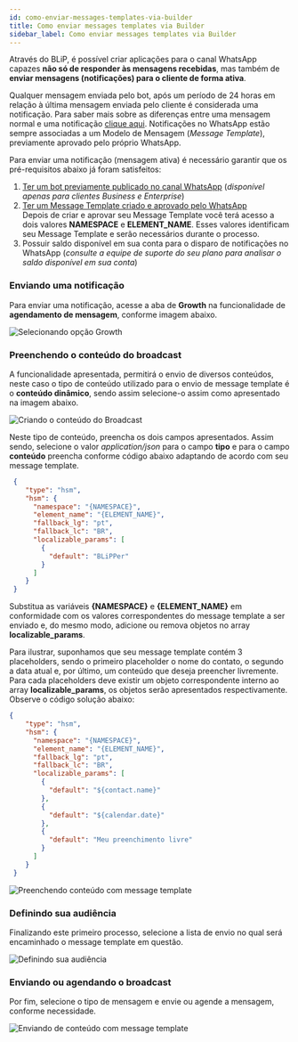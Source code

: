 ```yaml
---
id: como-enviar-messages-templates-via-builder
title: Como enviar messages templates via Builder
sidebar_label: Como enviar messages templates via Builder
---
```


Através do BLiP, é possível criar aplicações para o canal WhatsApp capazes **não só de responder às mensagens recebidas**, mas também de **enviar mensagens (notificações) para o cliente de forma ativa**.

Qualquer mensagem enviada pelo bot, após um período de 24 horas em relação à última mensagem enviada pelo cliente é considerada uma notificação. Para saber mais sobre as diferenças entre uma mensagem normal e uma notificação [clique aqui](https://help.blip.ai/docs/general/politica-de-violacao-mensagens/#mensagens-de-respostas). Notificações no WhatsApp estão sempre associadas a um Modelo de Mensagem (*Message Template*), previamente aprovado pelo próprio WhatsApp. 

Para enviar uma notificação (mensagem ativa) é necessário garantir que os pré-requisitos abaixo já foram satisfeitos:

1. [Ter um bot previamente publicado no canal WhatsApp](/docs/channels/whatsapp/publicando-bot-no-whatsapp) (*disponível apenas para clientes Business e Enterprise*)
2. [Ter um Message Template criado e aprovado pelo WhatsApp](/docs/channels/whatsapp/como-criar-aprovar-message-template)<br />
Depois de criar e aprovar seu Message Template você terá acesso a dois valores **NAMESPACE** e **ELEMENT_NAME**. Esses valores identificam seu Message Template e serão necessários durante o processo.
3. Possuir saldo disponível em sua conta para o disparo de notificações no WhatsApp (*consulte a equipe de suporte do seu plano para analisar o saldo disponível em sua conta*)

### Enviando uma notificação

Para enviar uma notificação, acesse a aba de **Growth** na funcionalidade de **agendamento de mensagem**, conforme imagem abaixo.

![Selecionando opção Growth](/img/channels/whatsapp/como-enviar-messages-templates-via-builder-1.png)

### Preenchendo o conteúdo do broadcast 

A funcionalidade apresentada, permitirá o envio de diversos conteúdos, neste caso o tipo de conteúdo utilizado para o envio de message template é o **conteúdo dinâmico**, sendo assim selecione-o assim como apresentado na imagem abaixo. 

![Criando o conteúdo do Broadcast](/img/channels/whatsapp/como-enviar-messages-templates-via-builder-2.png)

Neste tipo de conteúdo, preencha os dois campos apresentados. Assim sendo, selecione o valor *application/json* para o campo **tipo** e para o campo **conteúdo** preencha conforme código abaixo adaptando de acordo com seu message template.

```json
 {
    "type": "hsm",
    "hsm": {
      "namespace": "{NAMESPACE}",
      "element_name": "{ELEMENT_NAME}",
      "fallback_lg": "pt",
      "fallback_lc": "BR",
      "localizable_params": [
        {
          "default": "BLiPPer"
        }
      ]
    }
 }
```


Substitua as variáveis **{NAMESPACE}** e **{ELEMENT_NAME}** em conformidade com os valores correspondentes do message template a ser enviado e, do mesmo modo, adicione ou remova objetos no array **localizable_params**.

Para ilustrar, suponhamos que seu message template contém 3 placeholders, sendo o primeiro placeholder o nome do contato, o segundo a data atual e, por último, um conteúdo que deseja preencher livremente. Para cada placeholders deve existir um objeto correspondente interno ao array **localizable_params**, os objetos serão apresentados respectivamente. Observe o código solução abaixo:

```json
{
    "type": "hsm",
    "hsm": {
      "namespace": "{NAMESPACE}",
      "element_name": "{ELEMENT_NAME}",
      "fallback_lg": "pt",
      "fallback_lc": "BR",
      "localizable_params": [
        {
          "default": "${contact.name}"
        },
        {
          "default": "${calendar.date}"
        },
        {
          "default": "Meu preenchimento livre"
        }
      ]
    }
 }

```

![Preenchendo conteúdo com message template](/img/channels/whatsapp/como-enviar-messages-templates-via-builder-3.png)

### Definindo sua audiência

Finalizando este primeiro processo, selecione a lista de envio no qual será encaminhado o message template em questão.

![Definindo sua audiência](/img/channels/whatsapp/como-enviar-messages-templates-via-builder-4.png)

### Enviando ou agendando o broadcast 

Por fim, selecione o tipo de mensagem e envie ou agende a mensagem, conforme necessidade.

![Enviando de conteúdo com message template](/img/channels/whatsapp/como-enviar-messages-templates-via-builder-5.png)


